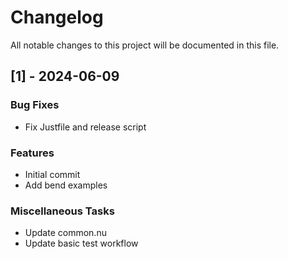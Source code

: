 # Changelog
All notable changes to this project will be documented in this file.

## [1] - 2024-06-09

### Bug Fixes

- Fix Justfile and release script

### Features

- Initial commit
- Add bend examples

### Miscellaneous Tasks

- Update common.nu
- Update basic test workflow

